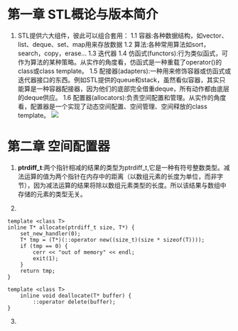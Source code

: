 # 第一章 STL概论与版本简介
1. STL提供六大组件，彼此可以组合套用：
    1.1 容器:各种数据结构，如vector、list、deque、set、map用来存放数据
    1.2 算法:各种常用算法如sort，search，copy，erase...
    1.3 迭代器
    1.4 仿函式(functors):行为类似函式，可作为算法的某种策略。从实作的角度看，仿函式是一种重载了operator()的class或class template。
    1.5 配接器(adapters):一种用来修饰容器或仿函式或迭代器接口的东西。例如STL提供的queue和stack，虽然看似容器，其实只能算是一种容器配接器，因为他们的底部完全借重deque，所有动作都由底层的deque供应。
    1.6 配置器(allocators):负责空间配置和管理。从实作的角度看，配置器是一个实现了动态空间配置、空间管理、空间释放的class template。
    ![](../markdown图片/STL六大组件的交互关系.png)
# 第二章 空间配置器
1. **ptrdiff_t**:两个指针相减的结果的类型为ptrdiff_t,它是一种有符号整数类型。减法运算的值为两个指针在内存中的距离（以数组元素的长度为单位，而非字节），因为减法运算的结果将除以数组元素类型的长度。所以该结果与数组中存储的元素的类型无关。 

2. 
```
template <class T>
inline T* allocate(ptrdiff_t size, T*) {
    set_new_handler(0);
    T* tmp = (T*)(::operator new((size_t)(size * sizeof(T))));
    if (tmp == 0) {
        cerr << "out of memory" << endl;
        exit(1);
    }
    return tmp;
}

template <class T>
    inline void deallocate(T* buffer) {
        ::operator delete(buffer);
}
```

3. 